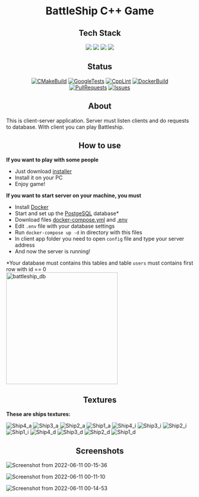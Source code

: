 <h1 align="center">BattleShip C++ Game</h1>

<h2 align="center">Tech Stack</h2>
<div align="center">  

<img src="https://img.shields.io/badge/Client-C++%20SFML-blue">
<img src="https://img.shields.io/badge/Server-C++%20SFML%20libpqxx-orange">
<img src="https://img.shields.io/badge/Database-PostgeSQL-purple">
<img src="https://img.shields.io/badge/Tests-GoogleTest-249">
</div>

<h2 align="center"> Status </h2>
<div align="center">

[![CMakeBuild](https://github.com/RaEzhov/BattleShipGame/actions/workflows/build.yml/badge.svg?branch=master)](https://github.com/RaEzhov/BattleShipGame/actions/workflows/build.yml)
[![GoogleTests](https://github.com/RaEzhov/BattleShipGame/actions/workflows/gtests.yml/badge.svg?branch=master)](https://github.com/RaEzhov/BattleShipGame/actions/workflows/gtests.yml)
[![CppLint](https://github.com/RaEzhov/BattleShipGame/actions/workflows/linter.yml/badge.svg?branch=master)](https://github.com/RaEzhov/BattleShipGame/actions/workflows/linter.yml)
[![DockerBuild](https://github.com/RaEzhov/BattleShipGame/actions/workflows/docker.yml/badge.svg?branch=master)](https://github.com/RaEzhov/BattleShipGame/actions/workflows/docker.yml)
<br>
[![PullRequests](https://img.shields.io/github/issues-pr/RaEzhov/BattleShipGame)](https://github.com/RaEzhov/BattleShipGame/pulls)
[![Issues](https://img.shields.io/github/issues/RaEzhov/BattleShipGame)](https://github.com/RaEzhov/BattleShipGame/issues)
</div>

<h2 align="center"> About </h2>

This is client-server application. Server must listen clients and do requests to database. With client you can play Battleship.  
   

<h2 align="center"> How to use </h2>

**If you want to play with some people**
- Just download [installer](https://disk.yandex.ru/d/9wMulFnfzx02rg)
- Install it on your PC
- Enjoy game!
  
  
**If you want to start server on your machine, you must**

- Install [Docker](https://www.docker.com/)
- Start and set up the [PostgeSQL](https://www.postgresql.org/) database*
- Download files [docker-compose.yml](https://raw.githubusercontent.com/RaEzhov/BattleShipGame/master/docker-compose.yml)
and [.env](https://raw.githubusercontent.com/RaEzhov/BattleShipGame/master/.env)
- Edit `.env` file with your database settings 
- Run `docker-compose up -d` in directory with this files
- In client app folder you need to open `config` file and type your server address 
- And now the server is running!
  
  
  
  
*Your database must contains this tables and table `users` must contains first row with id == 0
<br>
<img src="https://user-images.githubusercontent.com/79147155/173154220-e436e4d6-b2f6-4a09-8324-8cc7b1d9f109.png" alt="battleship_db" width="300px"/>

<h2 align="center"> Textures </h2>

**These are ships textures:**  

![Ship4_a](https://user-images.githubusercontent.com/79147155/173153700-873f148d-2f3e-4406-b27b-a36c9aad99dc.png)
![Ship3_a](https://user-images.githubusercontent.com/79147155/173153720-c6050b40-b89f-4156-a33c-315bd15d7312.png)
![Ship2_a](https://user-images.githubusercontent.com/79147155/173153738-d29ec788-f848-4eed-834c-96267c781927.png)
![Ship1_a](https://user-images.githubusercontent.com/79147155/173153750-bef10fba-52cc-4e79-8855-e471a79bb9c3.png)
![Ship4_i](https://user-images.githubusercontent.com/79147155/173153796-4675d8ab-e787-4be5-a54b-670409ea61ac.png)
![Ship3_i](https://user-images.githubusercontent.com/79147155/173153881-85a10888-b0df-4ab3-868c-0e26946c28d2.png)
![Ship2_i](https://user-images.githubusercontent.com/79147155/173153895-2f383129-d386-4b57-9696-108b9383299e.png)
![Ship1_i](https://user-images.githubusercontent.com/79147155/173153973-df97df20-5087-45bb-9216-92c762b3fb88.png)
![Ship4_d](https://user-images.githubusercontent.com/79147155/173153987-f84ba4db-fa03-440c-9e6b-545b1c654183.png)
![Ship3_d](https://user-images.githubusercontent.com/79147155/173153810-e5188a9d-2993-4210-b052-f3456ebe2cc2.png)
![Ship2_d](https://user-images.githubusercontent.com/79147155/173153999-2fe4a8cd-8491-4da9-983a-2c6456ebbc1c.png)
![Ship1_d](https://user-images.githubusercontent.com/79147155/173154008-e1786633-7dd1-43f3-b933-772a0da37b45.png)



<h2 align="center"> Screenshots </h2>

![Screenshot from 2022-06-11 00-15-36](https://user-images.githubusercontent.com/79147155/173152304-77f80193-9a72-4567-b1d3-d409617281b3.png)

![Screenshot from 2022-06-11 00-11-10](https://user-images.githubusercontent.com/79147155/173151875-b0ec0c52-b6fd-489a-a174-0b3140b0291f.png)

![Screenshot from 2022-06-11 00-14-53](https://user-images.githubusercontent.com/79147155/173152227-53f530a1-6903-4859-9895-29dab72dce91.png)
